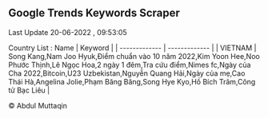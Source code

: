 

## Google Trends Keywords Scraper 
 
Last Update 20-06-2022 , 09:53:05

Country List :
 Name  | Keyword |
| ------------- | ------------- |
| VIETNAM | Song Kang,Nam Joo Hyuk,Điểm chuẩn vào 10 năm 2022,Kim Yoon Hee,Noo Phước Thịnh,Lê Ngọc Hoa,2 ngày 1 đêm,Tra cứu điểm,Nimes fc,Ngày của Cha 2022,Bitcoin,U23 Uzbekistan,Nguyễn Quang Hải,Ngày của mẹ,Cao Thái Hà,Angelina Jolie,Phạm Băng Băng,Song Hye Kyo,Hồ Bích Trâm,Công tử Bạc Liêu |



© Abdul Muttaqin 
